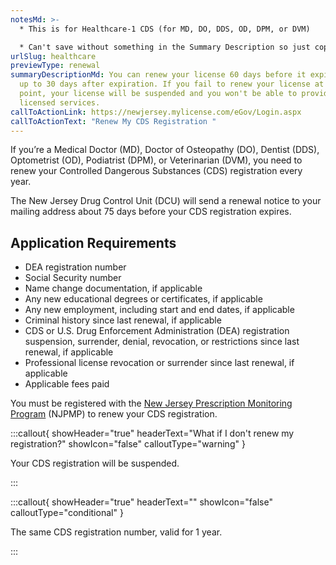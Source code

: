 ```yaml
---
notesMd: >-
  * This is for Healthcare-1 CDS (for MD, DO, DDS, OD, DPM, or DVM)

  * Can't save without something in the Summary Description so just copied/pasted the static content
urlSlug: healthcare
previewType: renewal
summaryDescriptionMd: You can renew your license 60 days before it expires and
  up to 30 days after expiration. If you fail to renew your license at this
  point, your license will be suspended and you won't be able to provide your
  licensed services.
callToActionLink: https://newjersey.mylicense.com/eGov/Login.aspx
callToActionText: "Renew My CDS Registration "
---
```

If you’re a Medical Doctor (MD), Doctor of Osteopathy (DO), Dentist (DDS), Optometrist (OD), Podiatrist (DPM), or Veterinarian (DVM), you need to renew your Controlled Dangerous Substances (CDS) registration every year. 

The New Jersey Drug Control Unit (DCU) will send a renewal notice to your mailing address about 75 days before your CDS registration expires.

## Application Requirements

* DEA registration number 
* Social Security number 
* Name change documentation, if applicable
* Any new educational degrees or certificates, if applicable 
* Any new employment, including start and end dates, if applicable 
* Criminal history since last renewal, if applicable
* CDS or U.S. Drug Enforcement Administration (DEA) registration suspension, surrender, denial, revocation, or restrictions since last renewal, if applicable 
* Professional license revocation or surrender since last renewal, if applicable
* Applicable fees paid

You must be registered with the [New Jersey Prescription Monitoring Program](https://www.njconsumeraffairs.gov/pmp/Pages/register.aspx) (NJPMP) to renew your CDS registration.

:::callout{ showHeader="true" headerText="What if I don't renew my registration?" showIcon="false" calloutType="warning" }

Your CDS registration will be suspended.

:::

:::callout{ showHeader="true" headerText="" showIcon="false" calloutType="conditional" }

The same CDS registration number, valid for 1 year.

:::